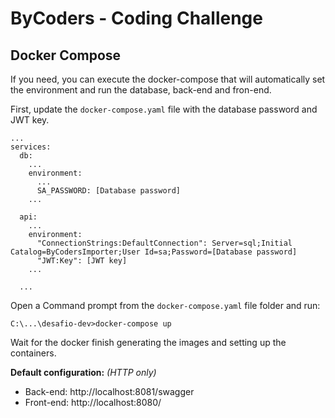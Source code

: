 # ByCoders - Coding Challenge

## Docker Compose

If you need, you can execute the docker-compose that will automatically set the environment and run the database, back-end and fron-end.

First, update the ```docker-compose.yaml``` file with the database password and JWT key.

```
...
services:
  db:
    ...
    environment:
      ...
      SA_PASSWORD: [Database password]
    ...
   
  api:
    ...
    environment:
      "ConnectionStrings:DefaultConnection": Server=sql;Initial Catalog=ByCodersImporter;User Id=sa;Password=[Database password]
      "JWT:Key": [JWT key]
    ...
	
  ...
```

Open a Command prompt from the ```docker-compose.yaml``` file folder and run:

```
C:\...\desafio-dev>docker-compose up
```

Wait for the docker finish generating the images and setting up the containers.

**Default configuration:** *(HTTP only)*
- Back-end: http://localhost:8081/swagger
- Front-end: http://localhost:8080/